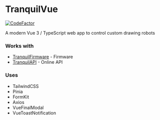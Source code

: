 
# TranquilVue

[![CodeFactor](https://www.codefactor.io/repository/github/acvigue/tranquilvue/badge/main)](https://www.codefactor.io/repository/github/acvigue/tranquilvue/overview/main)

A modern Vue 3 / TypeScript web app to control custom drawing robots

### Works with
- [TranquilFirmware](https://github.com/acvigue/TranquilFirmware) - Firmware
- [TranquilAPI](https://github.com/acvigue/TranquilAPI) - Online API

### Uses
- TailwindCSS
- Pinia
- FormKit
- Axios
- VueFinalModal
- VueToastNotification


